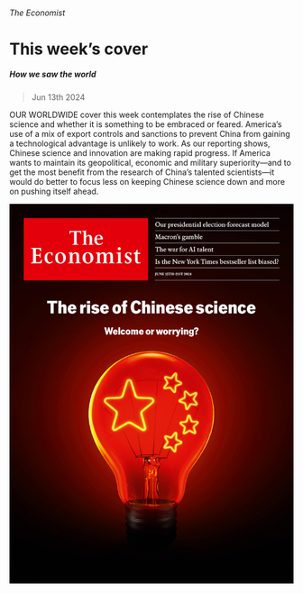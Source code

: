 ###### The Economist

# This week’s cover 

##### How we saw the world 

> Jun 13th 2024 

OUR WORLDWIDE cover this week contemplates the rise of Chinese science and whether it is something to be embraced or feared. America’s use of a mix of export controls and sanctions to prevent China from gaining a technological advantage is unlikely to work. As our reporting shows, Chinese science and innovation are making rapid progress. If America wants to maintain its geopolitical, economic and military superiority—and to get the most benefit from the research of China’s talented scientists—it would do better to focus less on keeping Chinese science down and more on pushing itself ahead.

![image](images/20240615_DE_US.jpg) 


